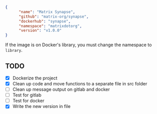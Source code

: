 ``` json
{
      "name": "Matrix Synapse",
      "github": "matrix-org/synapse",
      "dockerhub": "synapse",
      "namespace": "matrixdotorg",
      "version": "v1.0.0"
}
```

If the image is on Docker's library, you must change the namespace to `library`.



## TODO

- [x] Dockerize the project
- [x] Clean up code and move functions to a separate file in src folder
- [ ] Clean up message output on gitlab and docker
- [ ] Test for gitlab
- [ ] Test for docker
- [x] Write the new version in file
